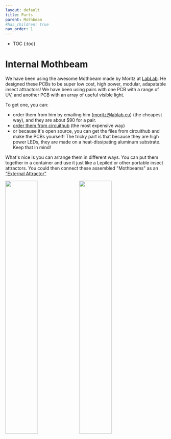 ```yaml
---
layout: default
title: Parts
parent: Mothbeam
#has_children: true
nav_order: 1
---
```


- TOC
{:toc}

#  Internal Mothbeam
We have been using the awesome Mothbeam made by Moritz at [LabLab](https://lablab.eu/). He designed these PCBs to be super low cost, high power, modular, adapatable insect attractors! We have been using pairs with one PCB with a range of UV, and another PCB with an array of useful visible light.

To get one, you can:
* order them from him by emailing him (moritz@lablab.eu) (the cheapest way), and they are about $90 for a pair.
* [order them from circuithub](https://circuithub.com/projects/Moritz/Mothbeam/revisions/57895/parts) (the most expensive way)
* or because it's open source, you can get the files from circuithub and make the PCBs yourself! The tricky part is that because they are high power LEDs, they are made on a heat-dissipating aluminum substrate. Keep that in mind!

What's nice is you can arrange them in different ways. You can put them together in a container and use it just like a Lepiled or other portable insect attractors. You could then connect these assembled "Mothbeams" as an ["External Attractor"](https://digital-naturalism-laboratories.github.io/Mothbox/docs/building/attractor/#external-12v-uv-light)

<img src="https://github.com/user-attachments/assets/fd2c6542-056e-49ad-9002-5586bc7ca017" width="45%">
<img src="https://github.com/user-attachments/assets/bd0e494e-6192-494c-b266-e6fd57c3014c" width="45%">







